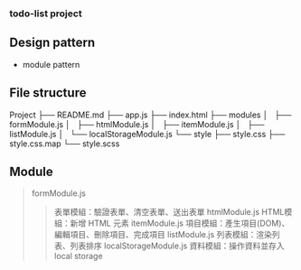 ### todo-list project

## Design pattern
- module pattern

## File structure
Project
├── README.md
├── app.js
├── index.html
├── modules
│   ├── formModule.js 
│   ├── htmlModule.js
│   ├── itemModule.js
│   ├── listModule.js
│   └── localStorageModule.js
└── style
    ├── style.css
    ├── style.css.map
    └── style.scss 

## Module 
>formModule.js 
>>表單模組：驗證表單、清空表單、送出表單
>htmlModule.js
>>HTML模組：新增 HTML 元素
>itemModule.js
>>項目模組：產生項目(DOM)、編輯項目、刪除項目、完成項目
>listModule.js
>>列表模組：渲染列表、列表排序
>localStorageModule.js
>>資料模組：操作資料並存入 local storage 